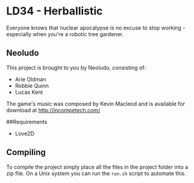 # LD34 - Herballistic

Everyone knows that nuclear apocalypse is no excuse to stop working - especially when you're a robotic tree gardener.

## Neoludo
This project is brought to you by Neoludo, consisting of:

*   Arie Oldman
*   Robbie Quinn
*   Lucas Kent

The game's music was composed by Kevin Macleod and is available for download at http://incompetech.com/

##Requirements
*   Love2D

## Compiling
To compile the project simply place all the files in the project folder into a zip file.
On a Unix system you can run the `run.sh` script to automate this.
